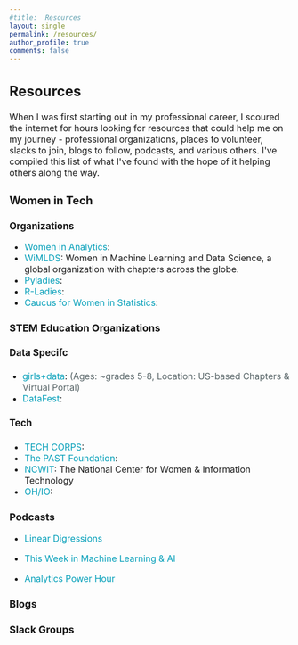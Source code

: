 ```yaml
---
#title:  Resources
layout: single
permalink: /resources/
author_profile: true
comments: false
---
```


<h2 style="font-size:25px;">
   Resources
</h2>
<p style="font-size:16px;">
When I was first starting out in my professional career, I scoured the internet for hours looking for resources that could help me on my journey - professional organizations, places to volunteer, slacks to join, blogs to follow, podcasts, and various others. I've compiled this list of what I've found with the hope of it helping others along the way.
</p>


<h3 style="font-size:20px;">
   Women in Tech
</h3>

<h3 style="font-size:17px;">
   Organizations
</h3>
<p style="font-size:16px;">
   <ul style="font-size:16px;">
      <li style="font-size:16px;"><a href="https://womeninanalytics.com" style="text-decoration: none; color:#039fb9">Women in Analytics</a>: </li>
      <li style="font-size:16px;"><a href="https://wimdls.org" style="text-decoration: none; color:#039fb9">WiMLDS</a>: Women in Machine Learning and Data Science, a global organization with chapters across the globe.</li>
      <li style="font-size:16px;"><a href="https://pyladies.com/" style="text-decoration: none; color:#039fb9">Pyladies</a>: </li>
      <li style="font-size:16px;"><a href="https://rladies.org/" style="text-decoration: none; color:#039fb9">R-Ladies</a>: </li>
      <li style="font-size:16px;"><a href="https://cwstat.org/" style="text-decoration: none; color:#039fb9">Caucus for Women in Statistics</a>: </li>
   </ul>
</p>


<h3 style="font-size:18px;">
   STEM Education Organizations
</h3>

<h4 style="font-size:17px;">
   Data Specifc
</h4>
<p style="font-size:16px;">
   <ul>
      <li style="font-size:16px;"><a href="https://girlsplusdata.org" style="text-decoration: none; color:#039fb9">girls+data</a>: <span style="color:#566366"> (Ages: ~grades 5-8, Location: US-based Chapters & Virtual Portal)</span>
          </li>
      <li style="font-size:16px;"><a href="https://ww2.amstat.org/education/datafest/" style="text-decoration: none; color:#039fb9">DataFest</a>: </li>
   </ul>
</p>

<h4 style="font-size:17px;">
   Tech
</h4>

<p style="font-size:16px;">
   <ul style="font-size:16px;">
      <li style="font-size:16px;"><a href="https://techcorps.org" style="text-decoration: none; color:#039fb9">TECH CORPS</a>: </li>
      <li style="font-size:16px;"><a href="https://www.pastfoundation.org/" style="text-decoration: none; color:#039fb9">The PAST Foundation</a>: </li>
      <li style="font-size:16px;"><a href="https://ncwit.org/" style="text-decoration: none; color:#039fb9">NCWIT</a>: The National Center for Women & Information Technology</li>
      <li style="font-size:16px;"><a href="https://hack.osu.edu/" style="text-decoration: none; color:#039fb9">OH/IO</a>: </li>
   </ul>
</p>

<h3 style="font-size:18px;">
  Podcasts
</h3>
<p style="font-size:16px;">
   <ul style="font-size:16px;">
      <li style="font-size:16px;"><a href="http://lineardigressions.com/" style="text-decoration: none; color:#039fb9">Linear Digressions</a></li>
   </ul>
   <ul style="font-size:16px;">
      <li style="font-size:16px;"><a href="https://twimlai.com/" style="text-decoration: none; color:#039fb9">This Week in Machine Learning & AI</a></li>
   </ul>
   <ul style="font-size:16px;">
      <li style="font-size:16px;"><a href="https://analyticshour.io/" style="text-decoration: none; color:#039fb9">Analytics Power Hour</a></li>
   </ul>
</p>

<h3 style="font-size:18px;">
  Blogs
</h3>

<h3 style="font-size:18px;">
  Slack Groups
</h3>
